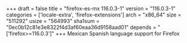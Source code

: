 +++
draft = false
title = "firefox-es-mx 116.0.3-1"
version = "116.0.3-1"
categories = ['locale-extra', 'firefox-extensions']
arch = "x86_64"
size = "511292"
usize = "564993"
sha1sum = "0ec0b12c81e3e8322f4d3af60eaa36d9158aad01"
depends = "['firefox>=116.0.3']"
+++
Mexican Spanish language support for Firefox